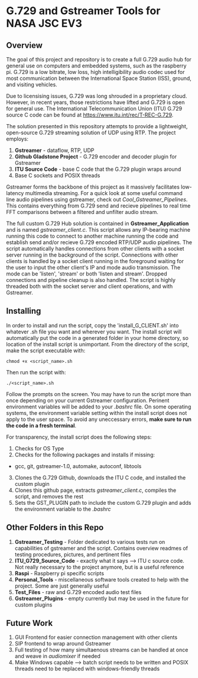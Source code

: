 # G.729 and Gstreamer Tools for NASA JSC EV3

## Overview

The goal of this project and repository is to create a full G.729 audio hub for general use on computers and embedded systems, such as the raspberry pi. G.729 is a low bitrate, low loss, high intelligibility audio codec used for most communication between the International Space Station (ISS), ground, and visiting vehicles.

Due to licensising issues, G.729 was long shrouded in a proprietary cloud. However, in recent years, those restrictions have lifted and G.729 is open for general use. The International Telecommunication Union (ITU) G.729 source C code can be found at https://www.itu.int/rec/T-REC-G.729.

The solution presented in this repository attempts to provide a lightweight, open-source G.729 streaming solution of UDP using RTP. The project employs:
1. **Gstreamer** - dataflow, RTP, UDP
2. **Github Gladstone Project** - G.729 encoder and decoder plugin for Gstreamer
3. **ITU Source Code** - base C code that the G.729 plugin wraps around
4. Base C sockets and POSIX threads

Gstreamer forms the backbone of this project as it massively facilitates low-latency multimedia streaming. For a quick look at some useful command line audio pipelines using gstreamer, check out *Cool_Gstreamer_Pipelines*. This contains everything from G.729 send and recieve pipelines to real time FFT comparisons between a filtered and unfilter audio stream.

The full custom G.729 Hub solution is contained in **Gstreamer_Application** and is named *gstreamer_client.c*. This script allows any IP-bearing machine running this code to connect to another machine running the code and establish send and/or recieve G.729 encoded RTP/UDP audio pipelines. The script automatically handles connections from other clients with a socket server running in the background of the script. Connections with other clients is handled by a socket client running in the foreground waiting for the user to input the other client's IP and mode audio transmission. The mode can be 'listen', 'stream' or both 'listen and stream'. Dropped connections and pipeline cleanup is also handled. The script is highly threaded both with the socket server and client operations, and with Gstreamer.

## Installing

In order to install and run the script, copy the 'install\_G\_CLIENT.sh' into whatever .sh file you want and wherever you want. The install script will automatically put the code in a generated folder in your home directory, so location of the install script is unimportant. From the directory of the script, make the script executable with:

`chmod +x <script_name>.sh`

Then run the script with:

`./<script_name>.sh`

Follow the prompts on the screen. You may have to run the script more than once depending on your current Gstreamer configuration. Perinent environment variables will be added to your *.bashrc* file. On some operating systems, the environment variable setting within the install script does not apply to the user space. To avoid any uneccessary errors, **make sure to run the code in a fresh terminal**.

For transparency, the install script does the following steps:
1. Checks for OS Type
2. Checks for the following packages and installs if missing:
  * gcc, git, gstreamer-1.0, automake, autoconf, libtools
3. Clones the G.729 Github, downloads the ITU C code, and installed the custom plugin
4. Clones this github page, extracts *gstreamer_client.c*, compiles the script, and removes the rest
5. Sets the GST_PLUGIN path to include the custom G.729 plugin and adds the environment variable to the *.bashrc*

## Other Folders in this Repo

1. **Gstreamer_Testing** - Folder dedicated to various tests run on capabilities of gstreamer and the script. Contains overview readmes of testing procedures, pictures, and pertinent files
2. **ITU\_G729\_Source\_Code** - exactly what it says --> ITU c source code. Not really necessary to the project anymore, but is a useful reference
3. **Raspi** - Raspberry pi specific scripts
4. **Personal\_Tools** - miscellaneous software tools created to help with the project. Some are just generally useful
5. **Test\_Files** - raw and G.729 encoded audio test files
6. **Gstreamer\_Plugins** - empty currently but may be used in the future for custom plugins

## Future Work

1. GUI Frontend for easier connection management with other clients
2. SIP frontend to wrap around Gstreamer
3. Full testing of how many simultaenous streams can be handled at once and weave in *audiomixer* if needed
4. Make Windows capable --> batch script needs to be written and POSIX threads need to be replaced with windows-friendly threads


